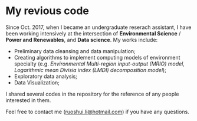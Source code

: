 # My revious code

Since Oct. 2017, when I became an undergraduate reserach assistant, I have been working intensively at the intersection of **Environmental Science** / **Power and Renewables**, and **Data science**. My works include:
- Preliminary data cleansing and data manipulation;
- Creating algorithms to implement computing models of environment specialty (e.g. *Environmental Multi-region input-output (MRIO) model, Logarithmic mean Divisia index (LMDI) decomposition model*); 
- Exploratory data analysis;
- Data Visualization;

I shared several codes in the repository for the reference of any people interested in them. 

Feel free to contact me (ruoshui.li@hotmail.com) if you have any questions. 

